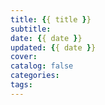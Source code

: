 ```yaml
---
title: {{ title }}
subtitle: 
date: {{ date }}
updated: {{ date }}
cover: 
catalog: false
categories:
tags:
---
```



<!--more--> 

